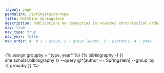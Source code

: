 ```yaml
---
layout: page
permalink: /springsteinm-type
title: Matthias Springstein
description: Publications by categories in reversed chronological order. Generated by jekyll-scholar.
nav: true
nav_type: true
nav_year: false
nav_order: 4  # 1 - group, 2 - group leader, 3 - postdocs, 4 - phds
---
```


<!-- _pages/springsteinm-type.md -->
<div class="publications">

{% assign groupby = "type, year" %}
{% bibliography -f {{ site.scholar.bibliography }} --query @*[author ~= Springstein] --group_by {{ groupby }} %}

</div>
